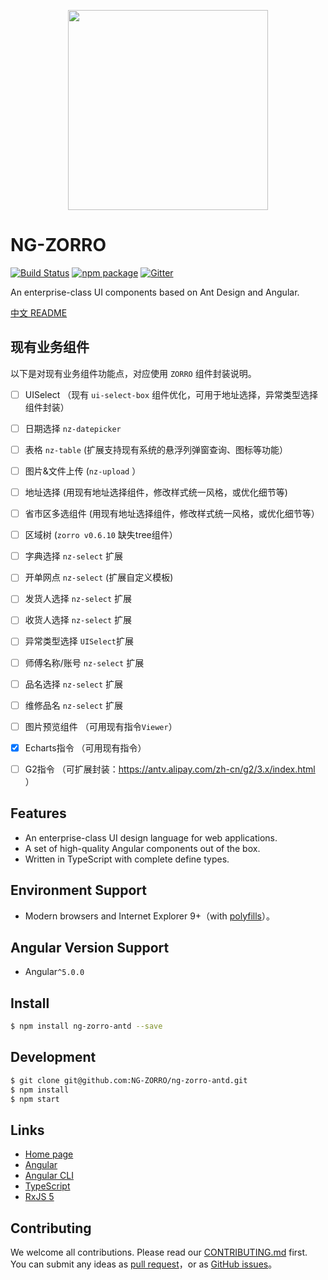 <p align="center">
  <a href="http://ng.ant.design">
    <img width="320" src="https://ng.ant.design/assets/img/zorro.svg">
  </a>
</p>

# NG-ZORRO
[![Build Status](https://travis-ci.org/NG-ZORRO/ng-zorro-antd.svg?branch=master)](https://travis-ci.org/NG-ZORRO/ng-zorro-antd)
[![npm package](https://img.shields.io/npm/v/ng-zorro-antd.svg)](https://www.npmjs.org/package/ng-zorro-antd)
[![Gitter](https://badges.gitter.im/ng-zorro/ng-zorro-antd.svg)](https://gitter.im/ng-zorro/ng-zorro-antd?utm_source=badge&utm_medium=badge&utm_campaign=pr-badge)

An enterprise-class UI components based on Ant Design and Angular.

[中文 README](README-zh_CN.md)


## 现有业务组件

以下是对现有业务组件功能点，对应使用 `ZORRO` 组件封装说明。


* [ ]  UISelect （现有 `ui-select-box` 组件优化，可用于地址选择，异常类型选择组件封装）
* [ ]  日期选择 `nz-datepicker`
* [ ]  表格 `nz-table` (扩展支持现有系统的悬浮列弹窗查询、图标等功能）
* [ ]  图片&文件上传 (`nz-upload` ）
* [ ]  地址选择 (用现有地址选择组件，修改样式统一风格，或优化细节等)
* [ ]  省市区多选组件 (用现有地址选择组件，修改样式统一风格，或优化细节等）
* [ ]  区域树 (`zorro v0.6.10` 缺失tree组件）
* [ ]  字典选择 `nz-select` 扩展
* [ ]  开单网点 `nz-select` (扩展自定义模板)
* [ ]  发货人选择 `nz-select` 扩展
* [ ]  收货人选择 `nz-select` 扩展
* [ ]  异常类型选择  `UISelect`扩展
* [ ]  师傅名称/账号 `nz-select` 扩展
* [ ]  品名选择 `nz-select` 扩展
* [ ]  维修品名 `nz-select` 扩展
* [ ]  图片预览组件 （可用现有指令`Viewer`）
* [x]  Echarts指令 （可用现有指令）
* [ ]  G2指令 （可扩展封装：https://antv.alipay.com/zh-cn/g2/3.x/index.html ）


## Features

- An enterprise-class UI design language for web applications.
- A set of high-quality Angular components out of the box.
- Written in TypeScript with complete define types.

## Environment Support

* Modern browsers and Internet Explorer 9+（with [polyfills](https://v2.angular.io/docs/ts/latest/guide/browser-support.html)）。

## Angular Version Support

* Angular`^5.0.0`


## Install

```bash
$ npm install ng-zorro-antd --save
```

## Development

```bash
$ git clone git@github.com:NG-ZORRO/ng-zorro-antd.git
$ npm install
$ npm start
```


## Links

- [Home page](http://ng.ant.design)
- [Angular](https://angular.io/)
- [Angular CLI](https://cli.angular.io/)
- [TypeScript](https://www.typescriptlang.org/)
- [RxJS 5](https://github.com/ReactiveX/rxjs)


## Contributing

We welcome all contributions. Please read our [CONTRIBUTING.md](https://github.com/NG-ZORRO/ng-zorro-antd/blob/master/CONTRIBUTING.md) first.
You can submit any ideas as [pull request](https://github.com/NG-ZORRO/ng-zorro-antd/pulls)，or as [GitHub issues](https://github.com/NG-ZORRO/ng-zorro-antd/issues)。
